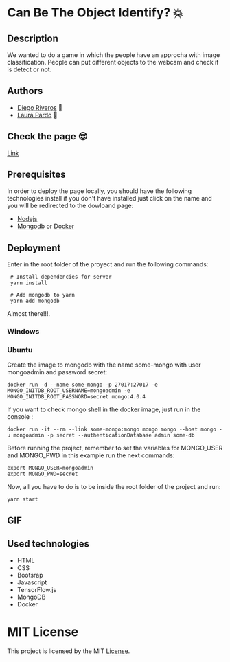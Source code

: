 # Can Be The Object Identify?  :boom:
## Description

We wanted to do a game in which the people have an approcha with image classification. People can put different objects to the webcam and check if is detect or not. 

## Authors 

- [Diego Riveros](https://dfriveros11.github.io/DiegoRiverosWebPage/)  :man:
- [Laura Pardo](https://laupardo.github.io/index.html)   :girl:

## Check the page  :sunglasses:
[Link](https://canbetheobjectidentify.herokuapp.com/)

## Prerequisites
In order to deploy the page locally, you should have the following technologies install if you don't have installed just click on the name and you will be redirected to the dowloand page:
- [Nodejs](https://nodejs.org/es/download/)
- [Mongodb](https://www.mongodb.com/download-center/community) or [Docker](https://docs.docker.com/install/linux/docker-ce/ubuntu/)


## Deployment
Enter in the root folder of the proyect and run the following commands: 

```
 # Install dependencies for server
 yarn install
 
 # Add mongodb to yarn
 yarn add mongodb
```
Almost there!!!.

### Windows

### Ubuntu
Create the image to mongodb with the name some-mongo with user mongoadmin and password secret:
```
docker run -d --name some-mongo -p 27017:27017 -e MONGO_INITDB_ROOT_USERNAME=mongoadmin -e MONGO_INITDB_ROOT_PASSWORD=secret mongo:4.0.4
```
If you want to check mongo shell in the docker image, just run in the console : 
```
docker run -it --rm --link some-mongo:mongo mongo mongo --host mongo -u mongoadmin -p secret --authenticationDatabase admin some-db
```
Before running the project, remember to set the variables for MONGO_USER and MONGO_PWD in this example run the next commands: 
```
export MONGO_USER=mongoadmin
export MONGO_PWD=secret
```
Now, all you have to do is to be inside the root folder of the project and run: 
```
yarn start
```

## GIF

## Used technologies

- HTML
- CSS
- Bootsrap 
- Javascript
- TensorFlow.js
- MongoDB
- Docker

# MIT License 
This project is licensed by the MIT [License](https://github.com/dfriveros11/CanBeTheObjectIdentify/edit/master/LICENSE.md).

